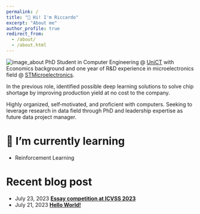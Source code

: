 ```yaml
---
permalink: /
title: "🚀 Hi! I'm Riccardo"
excerpt: "About me"
author_profile: true
redirect_from: 
  - /about/
  - /about.html
---
```


![image_about](https://github.com/ric-sar/ric-sar.github.io/assets/82369153/0e912c14-dfa3-471c-b23a-b434a22216ad)
PhD Student in Computer Engineering @ [UniCT](https://www.unict.it/) with Economics background and one year of R&D experience in  microelectronics field @ [STMicroelectronics](https://www.st.com/).

In the previous role, identified possible deep learning solutions to solve chip shortage by improving production yield at no cost to the company.

Highly organized, self‑motivated, and proficient with computers.
Seeking to leverage research in data field through PhD and leadership expertise as future data project manager.

# 🌱 I’m currently learning 
* Reinforcement Learning

# Recent blog post
* July 23, 2023 [**Essay competition at ICVSS 2023**](https://ric-sar.github.io/posts/2023/07/essay-competition/)
* July 21, 2023 [**Hello World!**](https://ric-sar.github.io/posts/2023/07/hello-world/)
